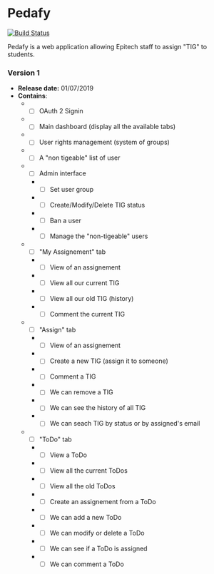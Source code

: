 # Pedafy

[![Build Status](https://travis-ci.com/pedafy/pedafy.svg?branch=master)](https://travis-ci.com/pedafy/pedafy)

Pedafy is a web application allowing Epitech staff to assign "TIG" to students.

### Version 1
- **Release date:** 01/07/2019
- **Contains**:
  - - [ ] OAuth 2 Signin
  - - [ ] Main dashboard (display all the available tabs)
  - - [ ] User rights management (system of groups)
  - - [ ] A "non tigeable" list of user
  - - [ ] Admin interface
    - - [ ] Set user group
    - - [ ] Create/Modify/Delete TIG status
    - - [ ] Ban a user
    - - [ ] Manage the "non-tigeable" users
  - - [ ] "My Assignement" tab
    - - [ ] View of an assignement
    - - [ ] View all our current TIG
    - - [ ] View all our old TIG (history)
    - - [ ] Comment the current TIG
  - - [ ] "Assign" tab
    - - [ ] View of an assignement
    - - [ ] Create a new TIG (assign it to someone)
    - - [ ] Comment a TIG
    - - [ ] We can remove a TIG
    - - [ ] We can see the history of all TIG
    - - [ ] We can seach TIG by status or by assigned's email
  - - [ ] "ToDo" tab
    - - [ ] View a ToDo
    - - [ ] View all the current ToDos
    - - [ ] View all the old ToDos
    - - [ ] Create an assignement from a ToDo
    - - [ ] We can add a new ToDo
    - - [ ] We can modify or delete a ToDo
    - - [ ] We can see if a ToDo is assigned
    - - [ ] We can comment a ToDo